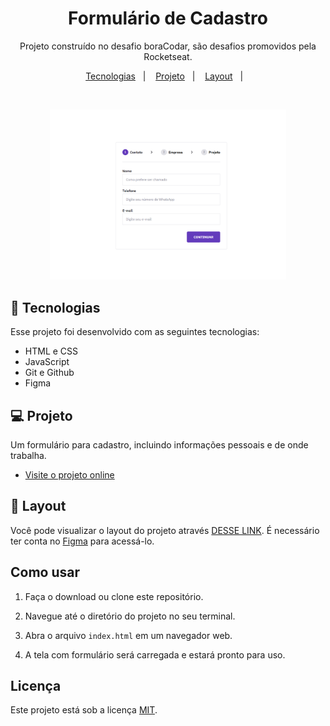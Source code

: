 <h1 align="center"> Formulário de Cadastro </h1>

<p align="center">
Projeto construído no desafio boraCodar, são desafios promovidos pela Rocketseat. <br/>
</p>

<p align="center">
  <a href="#-tecnologias">Tecnologias</a>&nbsp;&nbsp;&nbsp;|&nbsp;&nbsp;&nbsp;
  <a href="#-projeto">Projeto</a>&nbsp;&nbsp;&nbsp;|&nbsp;&nbsp;&nbsp;
  <a href="#-layout">Layout</a>&nbsp;&nbsp;&nbsp;|&nbsp;&nbsp;&nbsp;
</p>

<br>

<p align="center">
  <img alt="imagem da tela inicial" src="./assets/tela-inicial.png" width="75%">
</p>

## 🚀 Tecnologias

Esse projeto foi desenvolvido com as seguintes tecnologias:

- HTML e CSS
- JavaScript
- Git e Github
- Figma

## 💻 Projeto

Um formulário para cadastro, incluindo informações pessoais e de onde trabalha.

- [Visite o projeto online](https://miguelnfariass.github.io/formulario-cadastro/)

## 🔖 Layout

Você pode visualizar o layout do projeto através [DESSE LINK](<https://www.figma.com/file/a3qMGVwhIbETyLZ53bBZ8L/Formul%C3%A1rio-Multi-Step--%E2%80%A2-Desafio-23-(Community)?type=design&t=eP2TIBwHFIAMqn6Y-0>). É necessário ter conta no [Figma](https://figma.com) para acessá-lo.

## Como usar

1. Faça o download ou clone este repositório.

2. Navegue até o diretório do projeto no seu terminal.

3. Abra o arquivo `index.html` em um navegador web.

4. A tela com formulário será carregada e estará pronto para uso.

## Licença

Este projeto está sob a licença [MIT](LICENSE).
